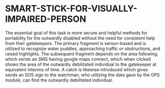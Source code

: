 # SMART-STICK-FOR-VISUALLY-IMPAIRED-PERSON
The essential goal of this task is more secure and helpful methods for portability for the outwardly disabled without the need for consistent help from their gatekeepers. 
The primary fragment is sensor-based and is utilized to recognize water puddles, approaching traffic or obstructions, and raised highlights. 
The subsequent fragment depends on the area following, which sends an SMS having google maps connect, which when clicked shows the area of the outwardly debilitated individual to the gatekeeper at equivalent interims of time. 
A catch is likewise introduced which gives sends an SOS sign to the watchman, who utilizing the data gave by the GPS module, can find the outwardly debilitated individual.
